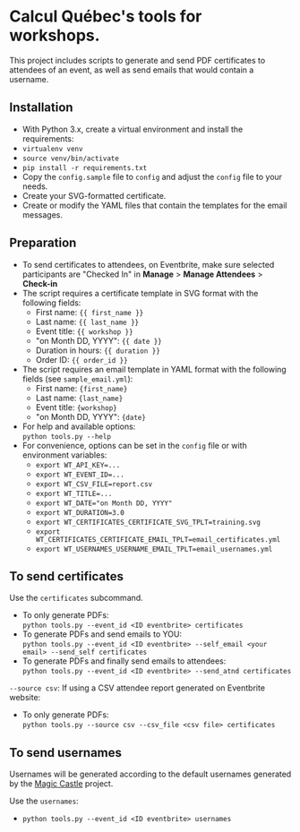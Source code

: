 # Calcul Québec's tools for workshops. 

This project includes scripts to generate and send PDF certificates to attendees of an event, as well 
as send emails that would contain a username.

## Installation
* With Python 3.x, create a virtual environment and install the requirements:
* `virtualenv venv`
* `source venv/bin/activate`
* `pip install -r requirements.txt`
* Copy the `config.sample` file to `config` and adjust the `config` file to your needs.
* Create your SVG-formatted certificate. 
* Create or modify the YAML files that contain the templates for the email messages.

## Preparation
* To send certificates to attendees, on Eventbrite, make sure selected participants are "Checked In" 
  in **Manage** > **Manage Attendees** > **Check-in**
* The script requires a certificate template in SVG format with the following fields:
  - First name: `{{ first_name }}`
  - Last name: `{{ last_name }}`
  - Event title: `{{ workshop }}`
  - "on Month DD, YYYY": `{{ date }}`
  - Duration in hours: `{{ duration }}`
  - Order ID: `{{ order_id }}`
* The script requires an email template in YAML format with the following fields (see `sample_email.yml`):
  - First name: `{first_name}`
  - Last name: `{last_name}`
  - Event title: `{workshop}`
  - "on Month DD, YYYY": `{date}`
* For help and available options:  
  `python tools.py --help`
* For convenience, options can be set in the `config` file or with environment variables:
  - `export WT_API_KEY=...`
  - `export WT_EVENT_ID=...`
  - `export WT_CSV_FILE=report.csv`
  - `export WT_TITLE=...`
  - `export WT_DATE="on Month DD, YYYY"`
  - `export WT_DURATION=3.0`
  - `export WT_CERTIFICATES_CERTIFICATE_SVG_TPLT=training.svg`
  - `export WT_CERTIFICATES_CERTIFICATE_EMAIL_TPLT=email_certificates.yml`
  - `export WT_USERNAMES_USERNAME_EMAIL_TPLT=email_usernames.yml`

## To send certificates
Use the `certificates` subcommand.
* To only generate PDFs:  
  `python tools.py --event_id <ID eventbrite> certificates`
* To generate PDFs and send emails to YOU:  
  `python tools.py --event_id <ID eventbrite> --self_email <your email> --send_self certificates`
* To generate PDFs and finally send emails to attendees:  
  `python tools.py --event_id <ID eventbrite> --send_atnd certificates`

`--source csv`: If using a CSV attendee report generated on Eventbrite website:
* To only generate PDFs:  
  `python tools.py --source csv --csv_file <csv file> certificates` 

## To send usernames
Usernames will be generated according to the default usernames generated by the 
[Magic Castle](https://github.com/ComputeCanada/magic_castle) project. 

Use the `usernames`: 
* `python tools.py --event_id <ID eventbrite> usernames`
